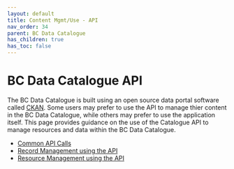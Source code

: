 ```yaml
---
layout: default
title: Content Mgmt/Use - API
nav_order: 34
parent: BC Data Catalogue
has_children: true
has_toc: false
---
```


# **BC Data Catalogue API**

The BC Data Catalogue is built using an open source data portal software called [CKAN](https://github.com/ckan/ckan/blob/master/README.rst). 
Some users may prefer to use the API to manage thier content in the BC Data Catalogue, while others may prefer to use the application itself. 
This page provides guidance on the use of the Catalogue API to manage resources and data within the BC Data Catalogue.


* [Common API Calls](./dps_bcdc_api_w_common_calls.md)
* [Record Management using the API](./dps_bcdc_api_w_record_mgmt.md)
* [Resource Management using the API](./dps_bcdc_api_w_resource_mgmt.md)
